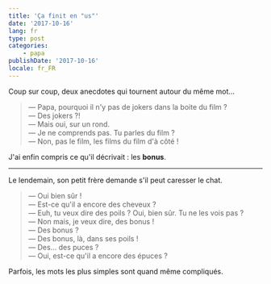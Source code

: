 ```yaml
---
title: 'Ça finit en "us"'
date: '2017-10-16'
lang: fr
type: post
categories:
    - papa
publishDate: '2017-10-16'
locale: fr_FR
---
```


Coup sur coup, deux anecdotes qui tournent autour du même mot…

<!-- more -->

> — Papa, pourquoi il n'y pas de jokers dans la boite du film ?  
> — Des jokers ?!  
> — Mais oui, sur un rond.  
> — Je ne comprends pas. Tu parles du film ?  
> — Non, pas le film, les films du film d'à côté !  

J'ai enfin compris ce qu'il décrivait : les **bonus**.

***

Le lendemain, son petit frère demande s'il peut caresser le chat.

> — Oui bien sûr !  
> — Est-ce qu'il a encore des cheveux ?  
> — Euh, tu veux dire des poils ? Oui, bien sûr. Tu ne les vois pas ?  
> — Non mais, je veux dire, des bonus !  
> — Des bonus ?  
> — Des bonus, là, dans ses poils !  
> — Des… des puces ?  
> — Oui, est-ce qu'il a encore des épuces ?  

Parfois, les mots les plus simples sont quand même compliqués.